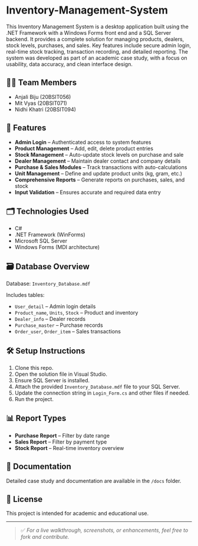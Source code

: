 # Inventory-Management-System

This Inventory Management System is a desktop application built using the .NET Framework with a Windows Forms front end and a SQL Server backend. It provides a complete solution for managing products, dealers, stock levels, purchases, and sales. Key features include secure admin login, real-time stock tracking, transaction recording, and detailed reporting. The system was developed as part of an academic case study, with a focus on usability, data accuracy, and clean interface design.

## 👨‍💻 Team Members
- Anjali Biju (20BSIT056)  
- Mit Vyas (20BSIT071)  
- Nidhi Khatri (20BSIT094)

## 📌 Features

- **Admin Login** – Authenticated access to system features
- **Product Management** – Add, edit, delete product entries
- **Stock Management** – Auto-update stock levels on purchase and sale
- **Dealer Management** – Maintain dealer contact and company details
- **Purchase & Sales Modules** – Track transactions with auto-calculations
- **Unit Management** – Define and update product units (kg, gram, etc.)
- **Comprehensive Reports** – Generate reports on purchases, sales, and stock
- **Input Validation** – Ensures accurate and required data entry

## 🗂️ Technologies Used

- C#
- .NET Framework (WinForms)
- Microsoft SQL Server
- Windows Forms (MDI architecture)

## 🗃️ Database Overview

Database: `Inventory_Database.mdf`

Includes tables:
- `User_detail` – Admin login details
- `Product_name`, `Units`, `Stock` – Product and inventory
- `Dealer_info` – Dealer records
- `Purchase_master` – Purchase records
- `Order_user`, `Order_item` – Sales transactions

## 🛠️ Setup Instructions

1. Clone this repo.
2. Open the solution file in Visual Studio.
3. Ensure SQL Server is installed.
4. Attach the provided `Inventory_Database.mdf` file to your SQL Server.
5. Update the connection string in `Login_Form.cs` and other files if needed.
6. Run the project.

## 📊 Report Types

- **Purchase Report** – Filter by date range
- **Sales Report** – Filter by payment type
- **Stock Report** – Real-time inventory overview

## 🧾 Documentation

Detailed case study and documentation are available in the `/docs` folder.

## 📄 License

This project is intended for academic and educational use.

---

> ✅ *For a live walkthrough, screenshots, or enhancements, feel free to fork and contribute.*

